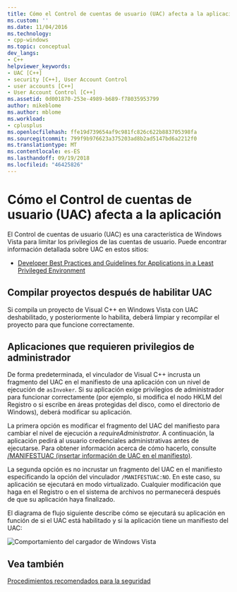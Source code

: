 ```yaml
---
title: Cómo el Control de cuentas de usuario (UAC) afecta a la aplicación | Microsoft Docs
ms.custom: ''
ms.date: 11/04/2016
ms.technology:
- cpp-windows
ms.topic: conceptual
dev_langs:
- C++
helpviewer_keywords:
- UAC [C++]
- security [C++], User Account Control
- user accounts [C++]
- User Account Control [C++]
ms.assetid: 0d001870-253e-4989-b689-f78035953799
author: mikeblome
ms.author: mblome
ms.workload:
- cplusplus
ms.openlocfilehash: ffe19d739654af9c981fc826c622b883705398fa
ms.sourcegitcommit: 799f9b976623a375203ad8b2ad5147bd6a2212f0
ms.translationtype: MT
ms.contentlocale: es-ES
ms.lasthandoff: 09/19/2018
ms.locfileid: "46425826"
---
```

# <a name="how-user-account-control-uac-affects-your-application"></a>Cómo el Control de cuentas de usuario (UAC) afecta a la aplicación

El Control de cuentas de usuario (UAC) es una característica de Windows Vista para limitar los privilegios de las cuentas de usuario. Puede encontrar información detallada sobre UAC en estos sitios:

- [Developer Best Practices and Guidelines for Applications in a Least Privileged Environment](/windows/desktop/uxguide/winenv-uac)

## <a name="building-projects-after-enabling-uac"></a>Compilar proyectos después de habilitar UAC

Si compila un proyecto de Visual C++ en Windows Vista con UAC deshabilitado, y posteriormente lo habilita, deberá limpiar y recompilar el proyecto para que funcione correctamente.

## <a name="applications-that-require-administrative-privileges"></a>Aplicaciones que requieren privilegios de administrador

De forma predeterminada, el vinculador de Visual C++ incrusta un fragmento del UAC en el manifiesto de una aplicación con un nivel de ejecución de `asInvoker`. Si su aplicación exige privilegios de administrador para funcionar correctamente (por ejemplo, si modifica el nodo HKLM del Registro o si escribe en áreas protegidas del disco, como el directorio de Windows), deberá modificar su aplicación.

La primera opción es modificar el fragmento del UAC del manifiesto para cambiar el nivel de ejecución a *requireAdministrator*. A continuación, la aplicación pedirá al usuario credenciales administrativas antes de ejecutarse. Para obtener información acerca de cómo hacerlo, consulte [/MANIFESTUAC (insertar información de UAC en el manifiesto)](../build/reference/manifestuac-embeds-uac-information-in-manifest.md).

La segunda opción es no incrustar un fragmento del UAC en el manifiesto especificando la opción del vinculador `/MANIFESTUAC:NO`. En este caso, su aplicación se ejecutará en modo virtualizado. Cualquier modificación que haga en el Registro o en el sistema de archivos no permanecerá después de que su aplicación haya finalizado.

El diagrama de flujo siguiente describe cómo se ejecutará su aplicación en función de si el UAC está habilitado y si la aplicación tiene un manifiesto del UAC:

![Comportamiento del cargador de Windows Vista](media/uacflowchart.png "UACflowchart")

## <a name="see-also"></a>Vea también

[Procedimientos recomendados para la seguridad](security-best-practices-for-cpp.md)
